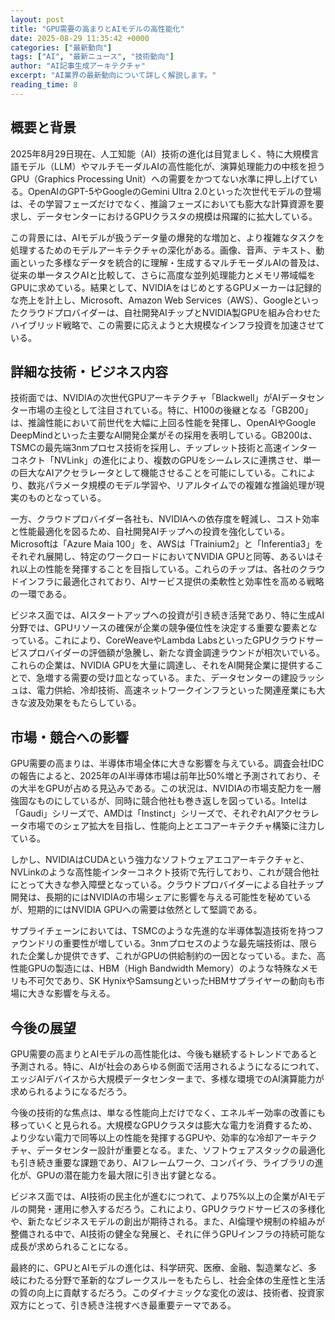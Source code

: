 ```yaml
---
layout: post
title: "GPU需要の高まりとAIモデルの高性能化"
date: 2025-08-29 11:35:42 +0000
categories: ["最新動向"]
tags: ["AI", "最新ニュース", "技術動向"]
author: "AI記事生成アーキテクチャ"
excerpt: "AI業界の最新動向について詳しく解説します。"
reading_time: 8
---
```


## 概要と背景

2025年8月29日現在、人工知能（AI）技術の進化は目覚ましく、特に大規模言語モデル（LLM）やマルチモーダルAIの高性能化が、演算処理能力の中核を担うGPU（Graphics Processing Unit）への需要をかつてない水準に押し上げている。OpenAIのGPT-5やGoogleのGemini Ultra 2.0といった次世代モデルの登場は、その学習フェーズだけでなく、推論フェーズにおいても膨大な計算資源を要求し、データセンターにおけるGPUクラスタの規模は飛躍的に拡大している。

この背景には、AIモデルが扱うデータ量の爆発的な増加と、より複雑なタスクを処理するためのモデルアーキテクチャの深化がある。画像、音声、テキスト、動画といった多様なデータを統合的に理解・生成するマルチモーダルAIの普及は、従来の単一タスクAIと比較して、さらに高度な並列処理能力とメモリ帯域幅をGPUに求めている。結果として、NVIDIAをはじめとするGPUメーカーは記録的な売上を計上し、Microsoft、Amazon Web Services（AWS）、Googleといったクラウドプロバイダーは、自社開発AIチップとNVIDIA製GPUを組み合わせたハイブリッド戦略で、この需要に応えようと大規模なインフラ投資を加速させている。

## 詳細な技術・ビジネス内容

技術面では、NVIDIAの次世代GPUアーキテクチャ「Blackwell」がAIデータセンター市場の主役として注目されている。特に、H100の後継となる「GB200」は、推論性能において前世代を大幅に上回る性能を発揮し、OpenAIやGoogle DeepMindといった主要なAI開発企業がその採用を表明している。GB200は、TSMCの最先端3nmプロセス技術を採用し、チップレット技術と高速インターコネクト「NVLink」の進化により、複数のGPUをシームレスに連携させ、単一の巨大なAIアクセラレータとして機能させることを可能にしている。これにより、数兆パラメータ規模のモデル学習や、リアルタイムでの複雑な推論処理が現実のものとなっている。

一方、クラウドプロバイダー各社も、NVIDIAへの依存度を軽減し、コスト効率と性能最適化を図るため、自社開発AIチップへの投資を強化している。Microsoftは「Azure Maia 100」を、AWSは「Trainium2」と「Inferentia3」をそれぞれ展開し、特定のワークロードにおいてNVIDIA GPUと同等、あるいはそれ以上の性能を発揮することを目指している。これらのチップは、各社のクラウドインフラに最適化されており、AIサービス提供の柔軟性と効率性を高める戦略の一環である。

ビジネス面では、AIスタートアップへの投資が引き続き活発であり、特に生成AI分野では、GPUリソースの確保が企業の競争優位性を決定する重要な要素となっている。これにより、CoreWeaveやLambda LabsといったGPUクラウドサービスプロバイダーの評価額が急騰し、新たな資金調達ラウンドが相次いでいる。これらの企業は、NVIDIA GPUを大量に調達し、それをAI開発企業に提供することで、急増する需要の受け皿となっている。また、データセンターの建設ラッシュは、電力供給、冷却技術、高速ネットワークインフラといった関連産業にも大きな波及効果をもたらしている。

## 市場・競合への影響

GPU需要の高まりは、半導体市場全体に大きな影響を与えている。調査会社IDCの報告によると、2025年のAI半導体市場は前年比50%増と予測されており、その大半をGPUが占める見込みである。この状況は、NVIDIAの市場支配力を一層強固なものにしているが、同時に競合他社も巻き返しを図っている。Intelは「Gaudi」シリーズで、AMDは「Instinct」シリーズで、それぞれAIアクセラレータ市場でのシェア拡大を目指し、性能向上とエコアーキテクチャ構築に注力している。

しかし、NVIDIAはCUDAという強力なソフトウェアエコアーキテクチャと、NVLinkのような高性能インターコネクト技術で先行しており、これが競合他社にとって大きな参入障壁となっている。クラウドプロバイダーによる自社チップ開発は、長期的にはNVIDIAの市場シェアに影響を与える可能性を秘めているが、短期的にはNVIDIA GPUへの需要は依然として堅調である。

サプライチェーンにおいては、TSMCのような先進的な半導体製造技術を持つファウンドリの重要性が増している。3nmプロセスのような最先端技術は、限られた企業しか提供できず、これがGPUの供給制約の一因となっている。また、高性能GPUの製造には、HBM（High Bandwidth Memory）のような特殊なメモリも不可欠であり、SK HynixやSamsungといったHBMサプライヤーの動向も市場に大きな影響を与える。

## 今後の展望

GPU需要の高まりとAIモデルの高性能化は、今後も継続するトレンドであると予測される。特に、AIが社会のあらゆる側面で活用されるようになるにつれて、エッジAIデバイスから大規模データセンターまで、多様な環境でのAI演算能力が求められるようになるだろう。

今後の技術的な焦点は、単なる性能向上だけでなく、エネルギー効率の改善にも移っていくと見られる。大規模なGPUクラスタは膨大な電力を消費するため、より少ない電力で同等以上の性能を発揮するGPUや、効率的な冷却アーキテクチャ、データセンター設計が重要となる。また、ソフトウェアスタックの最適化も引き続き重要な課題であり、AIフレームワーク、コンパイラ、ライブラリの進化が、GPUの潜在能力を最大限に引き出す鍵となる。

ビジネス面では、AI技術の民主化が進むにつれて、より75%以上の企業がAIモデルの開発・運用に参入するだろう。これにより、GPUクラウドサービスの多様化や、新たなビジネスモデルの創出が期待される。また、AI倫理や規制の枠組みが整備される中で、AI技術の健全な発展と、それに伴うGPUインフラの持続可能な成長が求められることになる。

最終的に、GPUとAIモデルの進化は、科学研究、医療、金融、製造業など、多岐にわたる分野で革新的なブレークスルーをもたらし、社会全体の生産性と生活の質の向上に貢献するだろう。このダイナミックな変化の波は、技術者、投資家双方にとって、引き続き注視すべき最重要テーマである。
